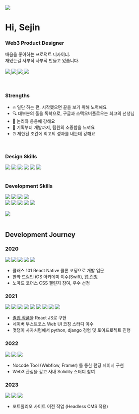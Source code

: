 <a href="https://hits.seeyoufarm.com"><img src="https://hits.seeyoufarm.com/api/count/incr/badge.svg?url=https%3A%2F%2Fgithub.com%2Fsejinxjung%2Fsejinxjung&count_bg=%2379C83D&title_bg=%23555555&icon=&icon_color=%23E7E7E7&title=hits&edge_flat=false"/></a>

<h1>Hi,&nbsp;Sejin</h1>
<h3>Web3 Product Designer</h3>
배움을 좋아하는 프로덕트 디자이너.<br/>재밌는걸 사부작 사부작 만들고 있습니다.<br/>
<br/>
<div>
  <a href="https://github.com/sejinxjung">
    <img src="https://img.shields.io/badge/GitHub-181717?style=for-the-badge&logo=GitHub&logoColor=white"/>
  </a>
  <a href="https://twitter.com/0x3den">
    <img src="https://img.shields.io/badge/Twitter-1D9BF0?style=for-the-badge&logo=Twitter&logoColor=white"/>
  </a>
  <a href="https://medium.com/@0x3den">
    <img src="https://img.shields.io/badge/Medium-000000?style=for-the-badge&logo=Medium&logoColor=white"/>
  </a>
  <a href="https://www.linkedin.com/in/sejinjung/">
    <img src="https://img.shields.io/badge/LinkedIn-0A66C2?style=for-the-badge&logo=LinkedIn&logoColor=white"/>
  </a>
</div><br/><br/>

<h3>Strengths</h3>

- 🔥 일단 하는 편, 시작했으면 끝을 보기 위해 노력해요
- 🔍 대부분의 툴을 독학으로, 구글과 스택오버플로우는 최고의 선생님
- 🤔 논리와 응용에 강해요
- 🥰 기획부터 개발까지, 팀원의 소중함을 느껴요
- ⏰ 제한된 조건에 최고의 성과를 내는데 강해요
<br/>
<h3>Design Skills</h3>
<div>
  <img src="https://img.shields.io/badge/Figma-F24E1E?style=for-the-badge&logo=Figma&logoColor=white"/>
  <img src="https://img.shields.io/badge/Framer-0055FF?style=for-the-badge&logo=Framer&logoColor=white"/>
  <img src="https://img.shields.io/badge/Webflow-4353FF?style=for-the-badge&logo=Webflow&logoColor=white"/>
  <img src="https://img.shields.io/badge/AdobeIllustrator-FF9A00?style=for-the-badge&logo=AdobeIllustrator&logoColor=black"/>
  <img src="https://img.shields.io/badge/AdobePhotoshop-31A8FF?style=for-the-badge&logo=AdobePhotoshop&logoColor=black"/>
  <img src="https://img.shields.io/badge/AdobeAfterEffects-9999FF?style=for-the-badge&logo=AdobeAfterEffects&logoColor=black"/>
</div>
<br/>
<h3>Development Skills</h3>
<div>
  <img src="https://img.shields.io/badge/React-61DAFB?style=for-the-badge&logo=React&logoColor=black"/>
  <img src="https://img.shields.io/badge/Next.js-000000?style=for-the-badge&logo=Next.js&logoColor=white"/>
  <img src="https://img.shields.io/badge/TypeScript-3178C6?style=for-the-badge&logo=TypeScript&logoColor=white"/>
  <img src="https://img.shields.io/badge/JavaScript-F7DF1E?style=for-the-badge&logo=JavaScript&logoColor=black"/>
 <br/>
  <img src="https://img.shields.io/badge/HTML5-E34F26?style=for-the-badge&logo=HTML5&logoColor=white"/>
  <img src="https://img.shields.io/badge/CSS3-1572B6?style=for-the-badge&logo=CSS3&logoColor=white"/>
  <img src="https://img.shields.io/badge/styled-components-DB7093?style=for-the-badge&logo=styled-components&logoColor=white"/>
  <img src="https://img.shields.io/badge/SASS-CC6699?style=for-the-badge&logo=SASS&logoColor=white"/>
  <img src="https://img.shields.io/badge/TailwindCSS-06B6D4?style=for-the-badge&logo=TailwindCSS&logoColor=white"/>
</div><br/>
<img src="https://github-readme-stats.vercel.app/api/top-langs/?username=sejinxjung&layout=compact"><br><br>
<h2>Development Journey</h2>
<h3>2020</h3>
<div>
  <img src="https://img.shields.io/badge/Swift-F05138?style=for-the-badge&logo=Swift&logoColor=white"/>
  <img src="https://img.shields.io/badge/React-61DAFB?style=for-the-badge&logo=React&logoColor=black"/>
  <img src="https://img.shields.io/badge/JavaScript-F7DF1E?style=for-the-badge&logo=JavaScript&logoColor=black"/>
  <img src="https://img.shields.io/badge/styled-components-DB7093?style=for-the-badge&logo=styled-components&logoColor=white"/>
  <img src="https://img.shields.io/badge/CSS3-1572B6?style=for-the-badge&logo=CSS3&logoColor=white"/>
</div>

- 클래스 101 React Native 클론 코딩으로 개발 입문
- 한화 드림인 iOS 아카데미 이수(Swift), <a href="https://apps.apple.com/vg/app/스위칭/id1542290155">앱 런칭</a>
- 노마드 코더스 CSS 챌린지 참여, 우수 선정

<h3>2021</h3>
<div>
  <img src="https://img.shields.io/badge/React-61DAFB?style=for-the-badge&logo=React&logoColor=black"/>
  <img src="https://img.shields.io/badge/JavaScript-F7DF1E?style=for-the-badge&logo=JavaScript&logoColor=black"/>
  <img src="https://img.shields.io/badge/HTML5-E34F26?style=for-the-badge&logo=HTML5&logoColor=white"/>
  <img src="https://img.shields.io/badge/CSS3-1572B6?style=for-the-badge&logo=CSS3&logoColor=white"/>
  <img src="https://img.shields.io/badge/styled-components-DB7093?style=for-the-badge&logo=styled-components&logoColor=white"/>
  <img src="https://img.shields.io/badge/SASS-CC6699?style=for-the-badge&logo=SASS&logoColor=white"/>
  <img src="https://img.shields.io/badge/Django-092E20?style=for-the-badge&logo=Django&logoColor=white"/>
  <img src="https://img.shields.io/badge/Python-3776AB?style=for-the-badge&logo=Python&logoColor=white"/>
  <img src="https://img.shields.io/badge/Bootstrap-7952B3?style=for-the-badge&logo=Bootstrap&logoColor=white"/>
</div>

- <a href="https://blinker2021.vercel.app/">졸업 작품</a>을 React JS로 구현
- 네이버 부스트코스 Web UI 코칭 스터디 이수
- 멋쟁이 사자처럼에서 python, django 경험 및 토이프로젝트 진행

<h3>2022</h3>
<div>
  <img src="https://img.shields.io/badge/Framer-0055FF?style=for-the-badge&logo=Framer&logoColor=white"/>
  <img src="https://img.shields.io/badge/Webflow-4353FF?style=for-the-badge&logo=Webflow&logoColor=white"/>
  <img src="https://img.shields.io/badge/Solidity-363636?style=for-the-badge&logo=Solidity&logoColor=white"/>
</div>

- Nocode Tool (Webflow, Framer) 를 통한 랜딩 페이지 구현 
- Web3 관심을 갖고 사내 Solidity 스터디 참여

<h3>2023</h3>
<div>
  <img src="https://img.shields.io/badge/Next.js-000000?style=for-the-badge&logo=Next.js&logoColor=white"/>
  <img src="https://img.shields.io/badge/TypeScript-3178C6?style=for-the-badge&logo=TypeScript&logoColor=white"/>
  <img src="https://img.shields.io/badge/TailwindCSS-06B6D4?style=for-the-badge&logo=TailwindCSS&logoColor=white"/>
</div>

- 포트폴리오 사이트 이전 작업 (Headless CMS 적용)
<br/>
